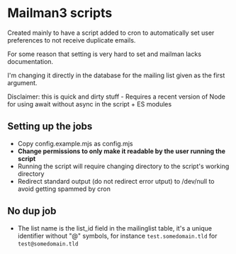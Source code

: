 # Mailman3 scripts

Created mainly to have a script added to cron to automatically set user preferences to not receive duplicate emails.

For some reason that setting is very hard to set and mailman lacks documentation.

I'm changing it directly in the database for the mailing list given as the first argument.

Disclaimer: this is quick and dirty stuff - Requires a recent version of Node for using await without async in the script + ES modules

## Setting up the jobs
- Copy config.example.mjs as config.mjs
- **Change permissions to only make it readable by the user running the script**
- Running the script will require changing directory to the script's working directory
- Redirect standard output (do not redirect error utput) to /dev/null to avoid getting spammed by cron

## No dup job
- The list name is the list_id field in the mailinglist table, it's a unique identifier without "@" symbols, for instance `test.somedomain.tld` for `test@somedomain.tld`
